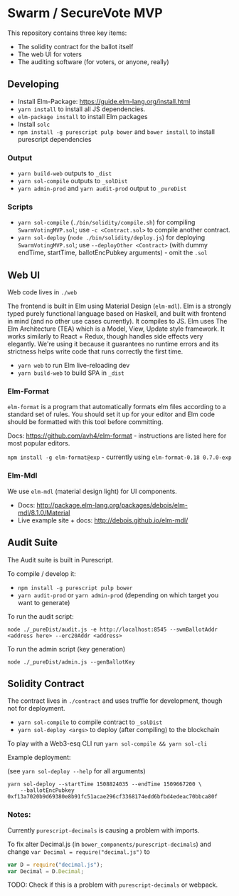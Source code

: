 # Swarm / SecureVote MVP

This repository contains three key items:

* The solidity contract for the ballot itself
* The web UI for voters
* The auditing software (for voters, or anyone, really)

## Developing

* Install Elm-Package: https://guide.elm-lang.org/install.html
* `yarn install` to install all JS dependencies.
* `elm-package install` to install Elm packages
* Install `solc`
* `npm install -g purescript pulp bower` and `bower install` to install purescript dependencies

### Output

* `yarn build-web` outputs to `_dist`
* `yarn sol-compile` outputs to `_solDist`
* `yarn admin-prod` and `yarn audit-prod` output to `_pureDist`

### Scripts

* `yarn sol-compile` (`./bin/solidity/compile.sh`) for compiling `SwarmVotingMVP.sol`; use `-c <Contract.sol>` to compile another contract.
* `yarn sol-deploy` (`node ./bin/solidity/deploy.js`) for deploying `SwarmVotingMVP.sol`; use `--deployOther <Contract>` (with dummy endTime, startTime, ballotEncPubkey arguments) - omit the `.sol`

## Web UI

Web code lives in `./web`

The frontend is built in Elm using Material Design (`elm-mdl`).
Elm is a strongly typed purely functional language based on Haskell, and built with frontend in mind (and no other use cases currently).
It compiles to JS.
Elm uses The Elm Architecture (TEA) which is a Model, View, Update style framework.
It works similarly to React + Redux, though handles side effects very elegantly.
We're using it because it guarantees no runtime errors and its strictness helps write code that runs correctly the first time.

* `yarn web` to run Elm live-reloading dev
* `yarn build-web` to build SPA in `_dist`

### Elm-Format

`elm-format` is a program that automatically formats elm files according to a standard set of rules.
You should set it up for your editor and Elm code should be formatted with this tool before committing.

Docs: https://github.com/avh4/elm-format - instructions are listed here for most popular editors.

`npm install -g elm-format@exp` - currently using `elm-format-0.18 0.7.0-exp`

### Elm-Mdl

We use `elm-mdl` (material design light) for UI components.

* Docs: http://package.elm-lang.org/packages/debois/elm-mdl/8.1.0/Material
* Live example site + docs: http://debois.github.io/elm-mdl/

## Audit Suite

The Audit suite is built in Purescript.

To compile / develop it:

* `npm install -g purescript pulp bower`
* `yarn audit-prod` or `yarn admin-prod` (depending on which target you want to generate)

To run the audit script:

`node ./_pureDist/audit.js -e http://localhost:8545 --swmBallotAddr <address here> --erc20Addr <address>`

To run the admin script (key generation)

`node ./_pureDist/admin.js --genBallotKey`

## Solidity Contract

The contract lives in `./contract` and uses truffle for development, though not for deployment.

* `yarn sol-compile` to compile contract to `_solDist`
* `yarn sol-deploy <args>` to deploy (after compiling) to the blockchain

To play with a Web3-esq CLI run `yarn sol-compile && yarn sol-cli`

Example deployment:

(see `yarn sol-deploy --help` for all arguments)

```
yarn sol-deploy --startTime 1508824035 --endTime 1509667200 \
    --ballotEncPubkey 0xf13a7020b9d69380e8b91fc51acae296cf3368174edd6bfbd4edeac70bbca80f
```

### Notes:

Currently `purescript-decimals` is causing a problem with imports.

To fix alter Decimal.js (in `bower_components/purescript-decimals`)
and change `var Decimal = require("decimal.js")` to 

``` javascript
var D = require("decimal.js");
var Decimal = D.Decimal;
```

TODO: Check if this is a problem with `purescript-decimals` or webpack.

